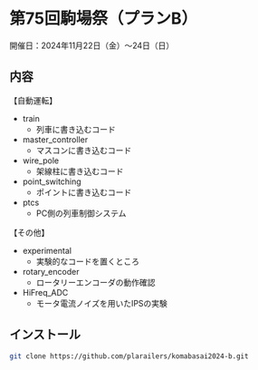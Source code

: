 # 第75回駒場祭（プランB）

開催日：2024年11月22日（金）～24日（日）

## 内容

【自動運転】
- train
  - 列車に書き込むコード
- master_controller
  - マスコンに書き込むコード
- wire_pole
  - 架線柱に書き込むコード
- point_switching
  - ポイントに書き込むコード
- ptcs
  - PC側の列車制御システム

【その他】
- experimental
  - 実験的なコードを置くところ
- rotary_encoder
  - ロータリーエンコーダの動作確認
- HiFreq_ADC
  - モータ電流ノイズを用いたIPSの実験

## インストール

```sh
git clone https://github.com/plarailers/komabasai2024-b.git
```
